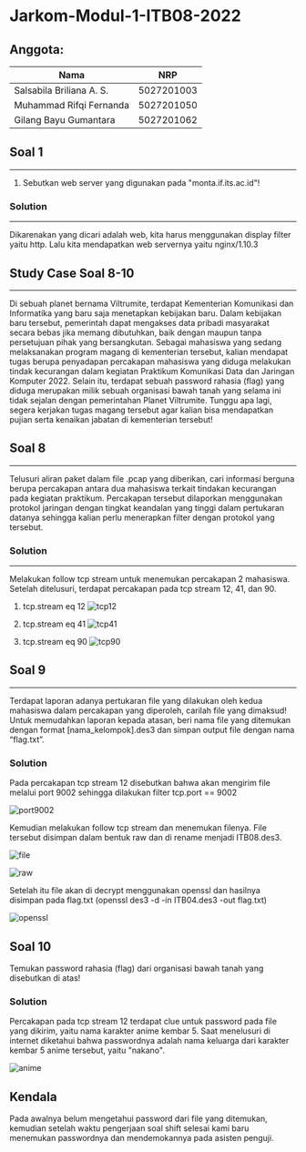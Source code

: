 # Jarkom-Modul-1-ITB08-2022

## Anggota:
| Nama                      | NRP        |
|---------------------------|------------|
| Salsabila Briliana A. S.  | 5027201003 |
| Muhammad Rifqi Fernanda   | 5027201050 |
| Gilang Bayu Gumantara     | 5027201062 | 
## Soal 1
---
1. Sebutkan web server yang digunakan pada "monta.if.its.ac.id"! 
### Solution
--- 
Dikarenakan yang dicari adalah web, kita harus menggunakan display filter yaitu http. Lalu kita mendapatkan web servernya yaitu nginx/1.10.3


## Study Case Soal 8-10
---
Di sebuah planet bernama Viltrumite, terdapat Kementerian Komunikasi dan Informatika yang baru saja menetapkan kebijakan baru. Dalam kebijakan baru tersebut, pemerintah dapat mengakses data pribadi masyarakat secara bebas jika memang dibutuhkan, baik dengan maupun tanpa persetujuan pihak yang bersangkutan. Sebagai mahasiswa yang sedang melaksanakan program magang di kementerian tersebut, kalian mendapat tugas berupa penyadapan percakapan mahasiswa yang diduga melakukan tindak kecurangan dalam kegiatan Praktikum Komunikasi Data dan Jaringan Komputer 2022. Selain itu, terdapat sebuah password rahasia (flag) yang diduga merupakan milik sebuah organisasi bawah tanah yang selama ini tidak sejalan dengan pemerintahan Planet Viltrumite. Tunggu apa lagi, segera kerjakan tugas magang tersebut agar kalian bisa mendapatkan pujian serta kenaikan jabatan di kementerian tersebut!

## Soal 8
---
Telusuri aliran paket dalam file .pcap yang diberikan, cari informasi berguna berupa percakapan antara dua mahasiswa terkait tindakan kecurangan pada kegiatan praktikum. Percakapan tersebut dilaporkan menggunakan protokol jaringan dengan tingkat keandalan yang tinggi dalam pertukaran datanya sehingga kalian perlu menerapkan filter dengan protokol yang tersebut.

### Solution
---
Melakukan follow tcp stream untuk menemukan percakapan 2 mahasiswa. Setelah ditelusuri, terdapat percakapan pada tcp stream 12, 41, dan 90.

1. tcp.stream eq 12
![tcp12](image/soal8/tcp12.png)

2. tcp.stream eq 41
![tcp41](image/soal8/tcp41.png)

3. tcp.stream eq 90
![tcp90](image/soal8/tcp90.png)

## Soal 9
---
Terdapat laporan adanya pertukaran file yang dilakukan oleh kedua mahasiswa dalam percakapan yang diperoleh, carilah file yang dimaksud! Untuk memudahkan laporan kepada atasan, beri nama file yang ditemukan dengan format [nama_kelompok].des3 dan simpan output file dengan nama “flag.txt”.

### Solution
Pada percakapan tcp stream 12 disebutkan bahwa akan mengirim file melalui port 9002 sehingga dilakukan filter tcp.port == 9002

![port9002](image/soal9/port9002.png)

Kemudian melakukan follow tcp stream dan menemukan filenya. File tersebut disimpan dalam bentuk raw dan di rename menjadi ITB08.des3.

![file](image/soal9/salt.png)

![raw](image/soal9/rawFile.png)

Setelah itu file akan di decrypt menggunakan openssl dan hasilnya disimpan pada flag.txt (openssl des3 -d -in ITB04.des3 -out flag.txt)

![openssl](image/soal9/openssl.png)

## Soal 10
Temukan password rahasia (flag) dari organisasi bawah tanah yang disebutkan di atas!

### Solution
Percakapan pada tcp stream 12 terdapat clue untuk password pada file yang dikirim, yaitu nama karakter anime kembar 5. Saat menelusuri di internet diketahui bahwa passwordnya adalah nama keluarga dari karakter kembar 5 anime tersebut, yaitu "nakano".

![anime](image/soal10/anime.png)

## Kendala
Pada awalnya belum mengetahui password dari file yang ditemukan, kemudian setelah waktu pengerjaan soal shift selesai kami baru menemukan passwordnya dan mendemokannya pada asisten penguji.

